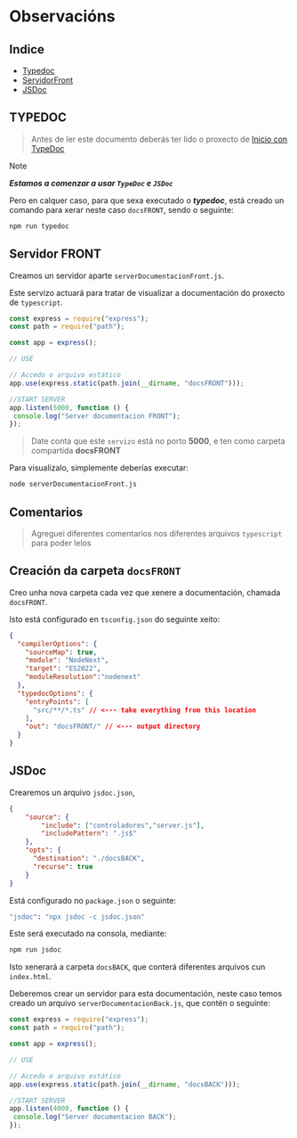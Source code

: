 # Observacións 
## Indice
- [Typedoc](#TYPEDOC)
- [ServidorFront](#ServidorFRONT)
- [JSDoc](#JSDoc)

## TYPEDOC

> Antes de ler este documento deberás ter lido o proxecto de 
[Inicio con TypeDoc]("[text](https://github.com/cursosisraelsp/InicioConTypeDoc)")

> [!NOTE] 
> ***Estamos a comenzar a usar `TypeDoc` e `JSDoc`***

Pero en calquer caso, para que sexa executado o ***typedoc***, está creado un comando para xerar neste caso `docsFRONT`, sendo o seguinte:

```bash
npm run typedoc
```
## Servidor FRONT
Creamos un servidor aparte `serverDocumentacionFront.js`.

Este servizo actuará para tratar de visualizar a documentación do proxecto de `typescript`.

```javascript
const express = require("express");
const path = require("path");

const app = express();

// USE

// Accedo o arquivo estático
app.use(express.static(path.join(__dirname, "docsFRONT")));

//START SERVER
app.listen(5000, function () {
 console.log("Server documentacion FRONT");
});
```
> Date conta que este `servizo` está no porto **5000**, e ten como carpeta compartida **docsFRONT**

Para visualizalo, simplemente deberías executar:

```bash
node serverDocumentacionFront.js
```

## Comentarios 
> Agreguei diferentes comentarios nos diferentes arquivos `typescript` para poder lelos

## Creación da carpeta `docsFRONT`

Creo unha nova carpeta cada vez que xenere a documentación, chamada `docsFRONT`.

Isto está configurado en `tsconfig.json` do seguinte xeito:

```json
{
  "compilerOptions": {
    "sourceMap": true,
    "module": "NodeNext",
    "target": "ES2022",
    "moduleResolution":"nodenext"
  },
  "typedocOptions": {
    "entryPoints": [
      "src/**/*.ts" // <--- take everything from this location
    ],
    "out": "docsFRONT/" // <--- output directory
  }
}
```

## JSDoc

Crearemos un arquivo `jsdoc.json`,

```json
{
    "source": {
        "include": ["controladores","server.js"],
        "includePattern": ".js$"
    },
    "opts": {
      "destination": "./docsBACK",
      "recurse": true
    }
}
```


Está configurado no `package.json` o seguinte:
```bash
"jsdoc": "npx jsdoc -c jsdoc.json"
```
Este será executado na consola, mediante:

```bash
npm run jsdoc
```

Isto xenerará a carpeta `docsBACK`, que conterá diferentes arquivos cun `index.html`.

Deberemos crear un servidor para esta documentación, neste caso temos creado un arquivo `serverDocumentacionBack.js`, que contén o seguinte:

```javascript
const express = require("express");
const path = require("path");

const app = express();

// USE

// Accedo o arquivo estático
app.use(express.static(path.join(__dirname, "docsBACK")));

//START SERVER
app.listen(4000, function () {
 console.log("Server documentacion BACK");
});
```